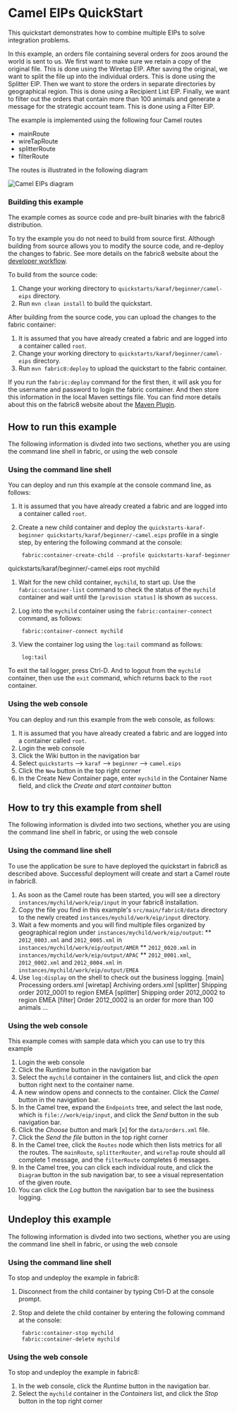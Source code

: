 # Camel EIPs QuickStart

This quickstart demonstrates how to combine multiple EIPs to solve integration problems.

In this example, an orders file containing several orders for zoos around the world is sent to us. We first want to make sure we retain a copy of the original file. This is done using the Wiretap EIP. After saving the original, we want to split the file up into the individual orders. This is done using the Splitter EIP. Then we want to store the orders in separate directories by geographical region. This is done using a Recipient List EIP. Finally, we want to filter out the orders that contain more than 100 animals and generate a message for the strategic account team. This is done using a Filter EIP.

The example is implemented using the following four Camel routes

* mainRoute
* wireTapRoute
* splitterRoute
* filterRoute

The routes is illustrated in the following diagram

![Camel EIPs diagram](https://raw.githubusercontent.com/fabric8io/fabric8/master/docs/images/camel-eips-diagram.jpg)


### Building this example

The example comes as source code and pre-built binaries with the fabric8 distribution. 

To try the example you do not need to build from source first. Although building from source allows you to modify the source code, and re-deploy the changes to fabric. See more details on the fabric8 website about the [developer workflow](http://fabric8.io/gitbook/developer.html).

To build from the source code:

1. Change your working directory to `quickstarts/karaf/beginner/camel-eips` directory.
1. Run `mvn clean install` to build the quickstart.

After building from the source code, you can upload the changes to the fabric container:

1. It is assumed that you have already created a fabric and are logged into a container called `root`.
1. Change your working directory to `quickstarts/karaf/beginner/camel-eips` directory.
1. Run `mvn fabric8:deploy` to upload the quickstart to the fabric container.

If you run the `fabric:deploy` command for the first then, it will ask you for the username and password to login the fabric container.
And then store this information in the local Maven settings file. You can find more details about this on the fabric8 website about the [Maven Plugin](http://fabric8.io/gitbook/mavenPlugin.html).

## How to run this example

The following information is divded into two sections, whether you are using the command line shell in fabric, or using the web console

### Using the command line shell

You can deploy and run this example at the console command line, as follows:

1. It is assumed that you have already created a fabric and are logged into a container called `root`.
1. Create a new child container and deploy the `quickstarts-karaf-beginner
quickstarts/karaf/beginner/-camel.eips` profile in a single step, by entering the
 following command at the console:

        fabric:container-create-child --profile quickstarts-karaf-beginner
quickstarts/karaf/beginner/-camel.eips root mychild

1. Wait for the new child container, `mychild`, to start up. Use the `fabric:container-list` command to check the status of the `mychild` container and wait until the `[provision status]` is shown as `success`.
1. Log into the `mychild` container using the `fabric:container-connect` command, as follows:

        fabric:container-connect mychild

1. View the container log using the `log:tail` command as follows:

        log:tail

To exit the tail logger, press Ctrl-D. And to logout from the `mychild` container, then use the `exit` command, which returns back to the `root` container.

### Using the web console

You can deploy and run this example from the web console, as follows:

1. It is assumed that you have already created a fabric and are logged into a container called `root`.
1. Login the web console
1. Click the Wiki button in the navigation bar
1. Select `quickstarts` --> `karaf` --> `beginner` --> `camel.eips`
1. Click the `New` button in the top right corner
1. In the Create New Container page, enter `mychild` in the Container Name field, and click the *Create and start container* button


## How to try this example from shell

The following information is divded into two sections, whether you are using the command line shell in fabric, or using the web console

### Using the command line shell

To use the application be sure to have deployed the quickstart in fabric8 as described above. Successful deployment will create and start a Camel route in fabric8.

1. As soon as the Camel route has been started, you will see a directory `instances/mychild/work/eip/input` in your fabric8 installation.
1. Copy the file you find in this example's `src/main/fabric8/data` directory to the newly created `instances/mychild/work/eip/input`
directory.
1. Wait a few moments and you will find multiple files organized by geographical region under `instances/mychild/work/eip/output`:
** `2012_0003.xml` and `2012_0005.xml` in `instances/mychild/work/eip/output/AMER`
** `2012_0020.xml` in `instances/mychild/work/eip/output/APAC`
** `2012_0001.xml`, `2012_0002.xml` and `2012_0004.xml` in `instances/mychild/work/eip/output/EMEA`
1. Use `log:display` on the shell to check out the business logging.
        [main]    Processing orders.xml
        [wiretap]  Archiving orders.xml
        [splitter] Shipping order 2012_0001 to region EMEA
        [splitter] Shipping order 2012_0002 to region EMEA
        [filter]   Order 2012_0002 is an order for more than 100 animals
        ...

### Using the web console

This example comes with sample data which you can use to try this example

1. Login the web console
1. Click the Runtime button in the navigation bar
1. Select the `mychild` container in the containers list, and click the *open* button right next to the container name.
1. A new window opens and connects to the container. Click the *Camel* button in the navigation bar.
1. In the Camel tree, expand the `Endpoints` tree, and select the last node, which is `file://work/eip/input`, and click the *Send* button in the sub navigation bar.
1. Click the *Choose* button and mark [x] for the `data/orders.xml` file.
1. Click the *Send the file* button in the top right corner
1. In the Camel tree, click the `Routes` node which then lists metrics for all the routes. The `mainRoute`, `splitterRouter`, and `wireTap` route should all complete 1 message, and the `filterRoute` completes 6 messages.
1. In the Camel tree, you can click each individual route, and click the `Diagram` button in the sub navigation bar, to see a visual representation of the given route.
1. You can click the *Log* button the navigation bar to see the business logging.


## Undeploy this example

The following information is divded into two sections, whether you are using the command line shell in fabric, or using the web console

### Using the command line shell

To stop and undeploy the example in fabric8:

1. Disconnect from the child container by typing Ctrl-D at the console prompt.
1. Stop and delete the child container by entering the following command at the console:

        fabric:container-stop mychild
        fabric:container-delete mychild

### Using the web console

To stop and undeploy the example in fabric8:

1. In the web console, click the *Runtime* button in the navigation bar.
1. Select the `mychild` container in the *Containers* list, and click the *Stop* button in the top right corner

